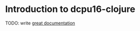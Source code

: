# Introduction to dcpu16-clojure

TODO: write [great documentation](http://jacobian.org/writing/great-documentation/what-to-write/)
